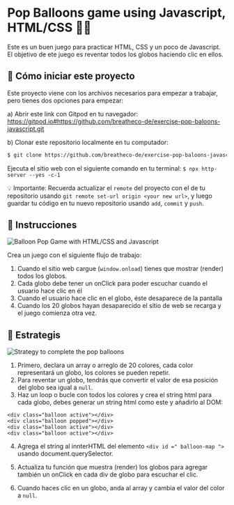 # Pop Balloons game using Javascript, HTML/CSS 🎈🎊

Este es un buen juego para practicar HTML, CSS y un poco de Javascript. El objetivo de ete juego es reventar todos los globos haciendo clic en ellos.

## 🌱  Cómo iniciar este proyecto

Este proyecto viene con los archivos necesarios para empezar a trabajar, pero tienes dos opciones para empezar:

a) Abrir este link con Gitpod en tu navegador: https://gitpod.io#https://github.com/breatheco-de/exercise-pop-baloons-javascript.git

b) Clonar este repositorio localmente en tu computador:
```sh
$ git clone https://github.com/breatheco-de/exercise-pop-baloons-javascript.git
```
Ejecuta el sitio web con el siguiente comando en tu terminal: `$ npx http-server --yes -c-1`

💡 Importante: Recuerda actualizar el `remote` del proyecto con el de tu repositorio usando `git remote set-url origin <your new url>`, y luego guardar tu código en tu nuevo repositorio usando `add`, `commit` y `push`.


## 📝 Instrucciones

![Balloon Pop Game with HTML/CSS and Javascript](https://github.com/breatheco-de/exercise-pop-baloons-javascript/blob/master/preview.gif?raw=true)

Crea un juego con el siguiente flujo de trabajo:

1. Cuando el sitio web cargue (`window.onload`) tienes que mostrar (render) todos los globos.
2. Cada globo debe tener un onClick para poder escuchar cuando el usuario hace clic en él
3. Cuando el usuario hace clic en el globo, éste desaparece de la pantalla
4. Cuando los 20 globos hayan desaparecido el sitio de web se recarga y el juego comienza otra vez.

## 💪 Estrategis

![Strategy to complete the pop balloons](https://github.com/breatheco-de/exercise-pop-baloons-javascript/blob/master/strategy.png?raw=true)

1. Primero, declara un array o arreglo de 20 colores, cada color representará un globo, los colores se pueden repetir. 
2. Para reventar un globo, tendrás que convertir el valor de esa posición del globo sea igual a `null`.
3. Haz un loop o bucle con todos los colores y crea el string html para cada globo, debes generar un string html como este y añadirlo al DOM:

```
<div class="balloon active"></div>
<div class="balloon popped"></div>
<div class="balloon active"></div>
<div class="balloon active"></div>
```
4. Agrega el string al innterHTML del elemento `<div id =" balloon-map ">` usando document.querySelector.

5. Actualiza tu función que muestra (render) los globos para agregar también un onClick en cada div de globo para escuchar el clic.

6. Cuando haces clic en un globo, anda al array y cambia el valor del color a `null`.


